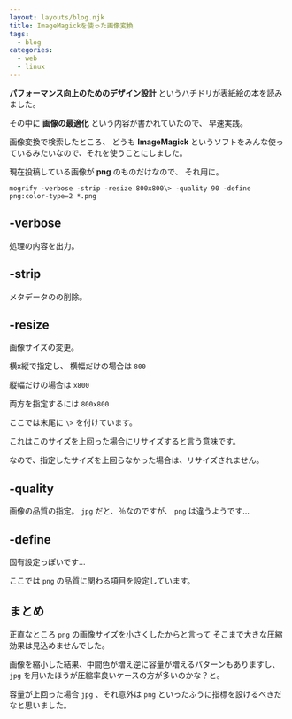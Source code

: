 ```yaml
---
layout: layouts/blog.njk
title: ImageMagickを使った画像変換
tags:
  - blog
categories:
  - web
  - linux
---
```


**パフォーマンス向上のためのデザイン設計**
というハチドリが表紙絵の本を読みました。

その中に
__画像の最適化__
という内容が書かれていたので、
早速実践。

画像変換で検索したところ、
どうも
**ImageMagick** 
というソフトをみんな使っているみたいなので、それを使うことにしました。

現在投稿している画像が **png** のものだけなので、
それ用に。

```shell
mogrify -verbose -strip -resize 800x800\> -quality 90 -define png:color-type=2 *.png
```

## -verbose

処理の内容を出力。

## -strip

メタデータのの削除。

## -resize

画像サイズの変更。

横x縦で指定し、
横幅だけの場合は
`800`

縦幅だけの場合は
`x800`

両方を指定するには
`800x800`

ここでは末尾に
`\>`
を付けています。

これはこのサイズを上回った場合にリサイズすると言う意味です。

なので、指定したサイズを上回らなかった場合は、リサイズされません。

## -quality

画像の品質の指定。
`jpg` だと、％なのですが、 `png` は違うようです…

## -define

固有設定っぽいです…

ここでは `png` の品質に関わる項目を設定しています。

## まとめ

正直なところ `png` の画像サイズを小さくしたからと言って
そこまで大きな圧縮効果は見込めませんでした。

画像を縮小した結果、中間色が増え逆に容量が増えるパターンもありますし、
`jpg` を用いたほうが圧縮率良いケースの方が多いのかな？と。

容量が上回った場合 `jpg` 、それ意外は `png` といったふうに指標を設けるべきだなと思いました。
